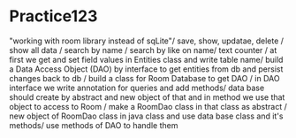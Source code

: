 # Practice123

"working with room library instead of sqLite"/
save, show, updatae, delete	/
show all data	/
search by name	/
search by like on name/
text counter	/
at first we get and set field values in Entities class and write table name/
build a Data Access Object (DAO) by interface to get entities from db and persist changes back to db	/
build a class for Room Database to get DAO	/
in DAO interface we write annotation for queries and add methods/
data base should create by abstract and new object of that and in method we use that object to access to Room	/
make a RoomDao class in that class as abstract	/
new object of RoomDao class in java class and use data base class and it's methods/
use methods of DAO to handle them
